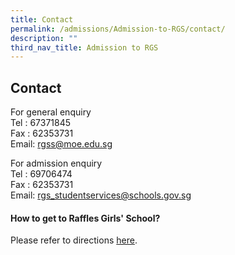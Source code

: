 ```yaml
---
title: Contact
permalink: /admissions/Admission-to-RGS/contact/
description: ""
third_nav_title: Admission to RGS
---
```

## Contact

For general enquiry  <br>
Tel : 67371845<br>
Fax : 62353731<br>
Email: [rgss@moe.edu.sg](mailto:rgss@moe.edu.sg)

For admission enquiry<br>
Tel : 69706474  <br>
Fax : 62353731<br>
Email: [rgs\_studentservices@schools.gov.sg](mailto:rgs_studentservices@schools.gov.sg)

#### How to get to Raffles Girls' School?

Please refer to directions [here](/about-us/visitor-info/).